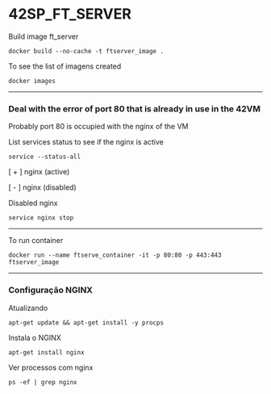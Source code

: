 # 42SP_FT_SERVER

Build image ft_server
```console
docker build --no-cache -t ftserver_image .
```

To see the list of imagens created
```console
docker images
```

-------------
### Deal with the error of port 80 that is already in use in the 42VM

Probably port 80 is occupied with the nginx of the VM

List services status to see if the nginx is active
```console
service --status-all
```

[ + ]  nginx  (active)

[ - ]  nginx  (disabled)

Disabled  nginx
```console
service nginx stop
```
-------------

To run container 
```console
docker run --name ftserve_container -it -p 80:80 -p 443:443 ftserver_image
```

-------------


### Configuração NGINX

Atualizando

```console
apt-get update && apt-get install -y procps
```
Instala o NGINX

```console
apt-get install nginx
```

Ver processos com nginx

```console
ps -ef | grep nginx
```

